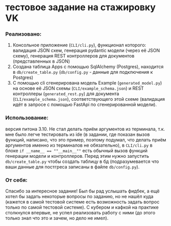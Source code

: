 # тестовое задание на стажировку VK
### Реализовано:
1. Консольное приложение (```CLI/cli.py```), функционал которого: валидация JSON схем, генерация pydantic модели (через её JSON схему), генерация REST контроллеров для документов (представленных в JSON)
2. Создана таблица Apps c помощью SqlAlchemy (Postgres), находится в ```db/create_table.py``` (```db/config.py``` - данные для подключения к Postgres)
3. C помощью cli сгенерирована модель Example (```generated_model.py```) на основе её JSON схемы (```CLI/example_schema.json```) и REST контроллеры (```generated_rest.py```) для документа (```CLI/example_schema.json```), соответствующего этой схеме (валидация идёт в запросе с помощью FastApi по сгенерированной модели).

### Использование:
версия питона 3.10. Не стал делать приём аргументов из терминала, т.к. мне было легче тестировать из ide (в задании, где показан вызов функций, написано, что это пример, поэтому подумал, что делать приём аргументов именно из терминалов не обязательно), в ```CLI/cli.py``` в блоке ```if __name__ == ""__main__""``` есть обычный вызов функций генерации модели и контроллеров. Перед этим нужно запустить ```db/create_table.py``` чтобы создать таблицу в бд (подразумевается что ваши данные для постгреса записаны в файле ```db/config.py```).

### От себя:
Спасибо за интересное задание! Был бы рад услышать фидбек, а ещё хотел бы задать некоторые вопросы по заданию, но не нашёл куда (кажется в самой тестовой системе есть возможность задать вопрос только по самой тестовой системе).
С кубером и кафкой на практике столкнулся впервые, не успел реализовать работу с ними (до этого только знал что это и зачем, но дело не имел).
